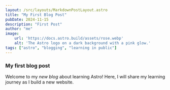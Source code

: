 ```yaml
---
layout: /src/layouts/MarkdownPostLayout.astro
title: "My First Blog Post"
pubDate: 2024-11-15
description: "First Post"
author: "me"
image:
    url: 'https://docs.astro.build/assets/rose.webp'
    alt: 'The Astro logo on a dark background with a pink glow.'
tags: ["astro", "blogging", "learning in public"]
---
```


### My first blog post

Welcome to my _new blog_ about learning Astro! Here, I will share my learning journey as I build a new website.

